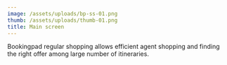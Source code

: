```yaml
---
image: /assets/uploads/bp-ss-01.png
thumb: /assets/uploads/thumb-01.png
title: Main screen
---
```

Bookingpad regular shopping allows efficient agent shopping and finding the right offer among large number of itineraries.
